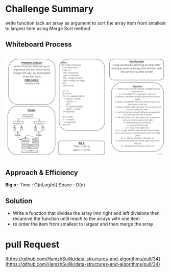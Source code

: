 # Challenge Summary
write function tack an array as argument to sort the array item from smallest to largest item using Merge Sort method

## Whiteboard Process
![image](../../white-bord/27.jpg?raw=true)

## Approach & Efficiency
**Big o :**
Time : O(nLog(n))
Space : O(n)

## Solution
- Write a function that divides the array into right and left divisions then recarsive the function until reach to the arrays with one item
- re order the item from smallest to largest and then merge the array

# pull Request
[https://github.com/HamzhSuilik/data-structures-and-algorithms/pull/34](https://github.com/HamzhSuilik/data-structures-and-algorithms/pull/34)

